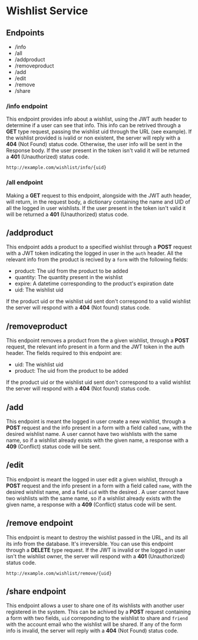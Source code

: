 # Wishlist Service

## Endpoints

- /info
- /all
- /addproduct
- /removeproduct
- /add
- /edit
- /remove
- /share

### /info endpoint

This endpoint provides info about a wishlist, using the JWT auth header to
determine if a user can see that info. This info can be retrived through a 
**GET** type request, passing the wishlist uid through the URL (see example). 
If the wishlist provided is ivalid or non existent, the server will reply 
with a **404** (Not Found) status code. Otherwise, the user info
will be sent in the Response body. If the user present in the token isn't valid
it will be returned a **401** (Unauthorized) status code.

``http://example.com/wishlist/info/{uid}``

### /all endpoint

Making a **GET** request to this endpoint, alongside with the JWT auth header,
will return, in the request body, a dictionary containing the name and UID
of all the logged in user wishlists. If the user present in the token isn't valid
it will be returned a **401** (Unauthorized) status code.

## /addproduct

This endpoint adds a product to a specified wishlist through a **POST** request
with a JWT token indicating the logged in user in the `auth` header. All the
relevant info from the product is recived by a `form` with the following fields:

- product: The uid from the product to be added
- quantity: The quantity present in the wishlist
- expire: A datetime corresponding to the product's expiration date
- uid: The wishlist uid

If the product uid or the wishlist uid sent don't correspond to a valid
wishlist the server will respond with a **404** (Not found) status code.

## /removeproduct

This endpoint removes a product from the a given wishlist, through a **POST**
request, the relevant info present in a form and the JWT token in the auth
header. The fields required to this endpoint are:

- uid: The wishlist uid
- product: The uid from the product to be added

If the product uid or the wishlist uid sent don't correspond to a valid
wishlist the server will respond with a **404** (Not found) status code.

## /add

This endpoint is meant the logged in user create a new wishlist, through a
**POST** request and the info present in a form with a field called `name`, with
the desired wishlist name. A user cannot have two wishlists with the same
name, so if a wishlist already exists with the given name, a response with a
**409** (Conflict) status code will be sent.

## /edit

This endpoint is meant the logged in user edit a given wishlist, through a
**POST** request and the info present in a form with a field called `name`, with
the desired wishlist name, and a field `uid` with the desired . A user cannot 
have two wishlists with the same name, so if a wishlist already exists with 
the given name, a response with a **409** (Conflict) status code will be sent.

## /remove endpoint

This endpoint is meant to destroy the wishlist passed in the URL, and its all its 
info from the database. It's irreversible. You can use this endpoint through a
**DELETE** type request. If the JWT is invalid or the logged in user isn't the wishlist
owner, the server will respond with a **401** (Unauthorized) status code. 

``http://example.com/wishlist/remove/{uid}``

## /share endpoint

This endpoint allows a user to share one of its wishlists with another user
registered in the system. This can be achived by a **POST** request containing a
form with two fields, ``uid`` correponding to the wishlist to share and
`friend` with the account email who the wishlist will be shared. If any of the
form info is invalid, the server will reply with a **404** (Not Found) status
code.
